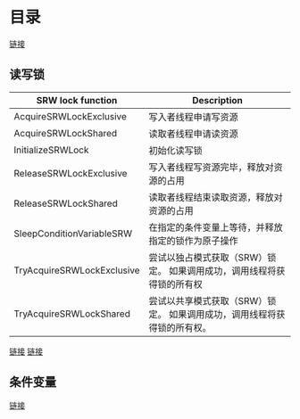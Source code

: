 # 目录

[链接](http://blog.csdn.net/morewindows/article/details/7392749)

## 读写锁

SRW lock function	| Description
--- | ---
AcquireSRWLockExclusive | 写入者线程申请写资源
AcquireSRWLockShared | 读取者线程申请读资源
InitializeSRWLock | 初始化读写锁
ReleaseSRWLockExclusive | 写入者线程写资源完毕，释放对资源的占用
ReleaseSRWLockShared | 读取者线程结束读取资源，释放对资源的占用
SleepConditionVariableSRW | 在指定的条件变量上等待，并释放指定的锁作为原子操作
TryAcquireSRWLockExclusive | 尝试以独占模式获取（SRW）锁定。 如果调用成功，调用线程将获得锁的所有权
TryAcquireSRWLockShared | 尝试以共享模式获取（SRW）锁定。 如果调用成功，调用线程将获得锁的所有权。

[链接](http://blog.sina.com.cn/s/blog_aec526470101djux.html)
[链接](http://blog.csdn.net/Just_Jlz/article/details/78126073)

## 条件变量
[链接](https://www.cnblogs.com/jiu0821/p/6424913.html)
